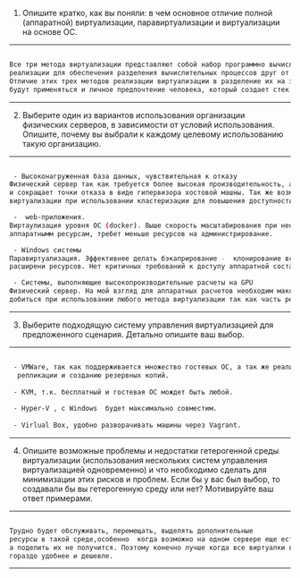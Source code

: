1. Опишите кратко, как вы поняли: в чем основное отличие полной (аппаратной) виртуализации, паравиртуализации
и виртуализации на основе ОС.

---
```bash

Все три метода виртуализации представляют собой набор программно вычислительных ресурсов, абстрагированных от аппаратной 
реализации для обеспечения разделения вычислительных процессов друг от друга.
Отличие этих трех методов реализации виртуализации в разделение их на задачи, под которые они 
будут применяться и личное предпочтение человека, который создает стек серверов. 

```
---


2. Выберите один из вариантов использования организации физических серверов, в зависимости от условий использования. 
Опишите, почему вы выбрали к каждому целевому использованию такую организацию.

---
```bash

 - Высоконагруженная база данных, чувствительная к отказу
Физический сервер так как требуется более высокая производительность, аппаратное размещение дает более высокий отклик, 
и сокращает точки отказа в виде гипервизора хостовой машны. Так же возможно использование полной  аппаратной 
виртуализации при использовании кластеризации для повышения доступности.

 -  web-приложения.
Виртаулизация уровня ОС (docker). Выше скорость масштабирования при необходимости расширения, нет жестких требований к
аппаратнымм ресурсам, требет меньше ресурсов на администрирование.

 - Windows системы 
Паравиртуализация. Эффективнее делать бэкаприрование -  клонирование всей виртуальной машины, возможность 
расширени ресурсов. Нет критичных требований к доступу аппаратной составляющей сервера.

 - Системы, выполняющие высокопроизводительные расчеты на GPU
Физический сервер. На мой взгляд для аппаратных расчетов необходим максимальный доступ к ресурсам, чего не возможно 
добиться при использовании любого метода виртуализации так как часть ресурсов будет уходить на работу хоста.

```
---


3. Выберите подходящую систему управления виртуализацией для предложенного сценария. Детально опишите ваш выбор.

---
```bash

 - VMWare, так как поддерживается множество гостевых ОС, а так же реализуемы  требования по балансировке нагрузки,
  репликации и созданию резервных копий.
 
 - KVM, т.к. бесплатный и гостевая ОС мождет быть любой.
 
 - Hyper-V , с Windows  будет максимально совместим.
 
 - Virlual Box, удобно разворачивать машины через Vagrant.

```
---

4. Опишите возможные проблемы и недостатки гетерогенной среды виртуализации (использования нескольких систем управления
виртуализацией одновременно) и что необходимо сделать для минимизации этих рисков и проблем. Если бы у вас был выбор,
то создавали бы вы гетерогенную среду или нет? Мотивируйте ваш ответ примерами. 

---
```bash

Трудно будет обслуживать, перемещать, выделять дополнительные
ресурсы в такой среде,особенно  когда возможно на одном сервере еще есть ресурсы, а на другом уже мало,
а поделить их не получится. Поэтому конечно лучше когда все виртуалки в одной среде, тогда их администрирование 
гораздо удобнее и дешевле.

```
---